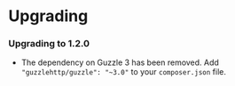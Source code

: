 # Upgrading

### Upgrading to 1.2.0

- The dependency on Guzzle 3 has been removed. Add `"guzzlehttp/guzzle": "~3.0"` to your `composer.json` file.
